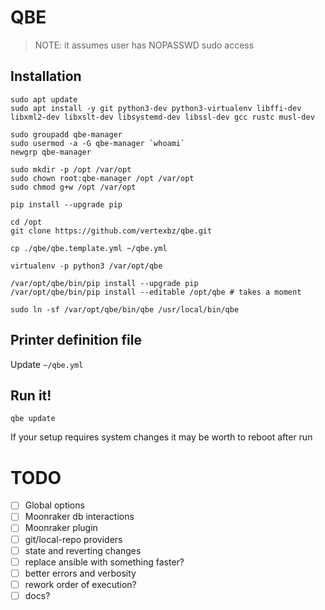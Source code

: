 # QBE

> NOTE: it assumes user has NOPASSWD sudo access

## Installation

```shell
sudo apt update
sudo apt install -y git python3-dev python3-virtualenv libffi-dev libxml2-dev libxslt-dev libsystemd-dev libssl-dev gcc rustc musl-dev

sudo groupadd qbe-manager
sudo usermod -a -G qbe-manager `whoami`
newgrp qbe-manager

sudo mkdir -p /opt /var/opt
sudo chown root:qbe-manager /opt /var/opt
sudo chmod g+w /opt /var/opt

pip install --upgrade pip

cd /opt
git clone https://github.com/vertexbz/qbe.git

cp ./qbe/qbe.template.yml ~/qbe.yml

virtualenv -p python3 /var/opt/qbe

/var/opt/qbe/bin/pip install --upgrade pip
/var/opt/qbe/bin/pip install --editable /opt/qbe # takes a moment

sudo ln -sf /var/opt/qbe/bin/qbe /usr/local/bin/qbe
```

## Printer definition file

Update `~/qbe.yml`

## Run it!

```shell
qbe update
```

If your setup requires system changes it may be worth to reboot after run

# TODO

* [ ] Global options
* [ ] Moonraker db interactions
* [ ] Moonraker plugin
* [ ] git/local-repo providers
* [ ] state and reverting changes
* [ ] replace ansible with something faster?
* [ ] better errors and verbosity
* [ ] rework order of execution?
* [ ] docs?